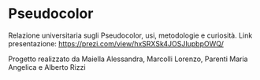 # Pseudocolor
Relazione universitaria sugli Pseudocolor, usi, metodologie e curiosità.
Link presentazione: https://prezi.com/view/hxSRXSk4JOSJIupbpOWQ/

Progetto realizzato da Maiella Alessandra, Marcolli Lorenzo, Parenti Maria Angelica e Alberto Rizzi
